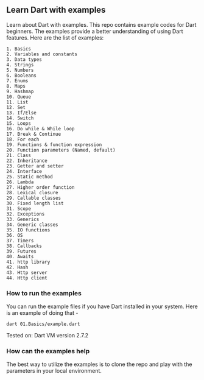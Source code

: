 ## Learn Dart with examples

Learn about Dart with examples. This repo contains example codes for Dart beginners. 
The examples provide a better understanding of using Dart features. 
Here are the list of examples:

    1. Basics
    2. Variables and constants
    3. Data types
    4. Strings
    5. Numbers
    6. Booleans
    7. Enums
    8. Maps
    9. Hashmap
    10. Queue
    11. List
    12. Set
    13. If/Else
    14. Switch
    15. Loops
    16. Do while & While loop
    17. Break & Continue
    18. For each
    19. Functions & function expression
    20. Function parameters (Named, default)
    21. Class
    22. Inheritance
    23. Getter and setter
    24. Interface
    25. Static method
    26. Lambda
    27. Higher order function
    28. Lexical closure
    29. Callable classes
    30. Fixed length list
    31. Scope
    32. Exceptions
    33. Generics
    34. Generic classes
    35. IO functions
    36. OS
    37. Timers
    38. Callbacks
    39. Futures
    40. Awaits
    41. http library
    42. Hash
    43. Http server
    44. Http client


### How to run the examples

You can run the example files if you have Dart installed in your system. Here is an example of doing that - 

    dart 01.Basics/example.dart

Tested on: Dart VM version 2.7.2

### How can the examples help

The best way to utilize the examples is to clone the repo and play with the parameters in your local environment. 
